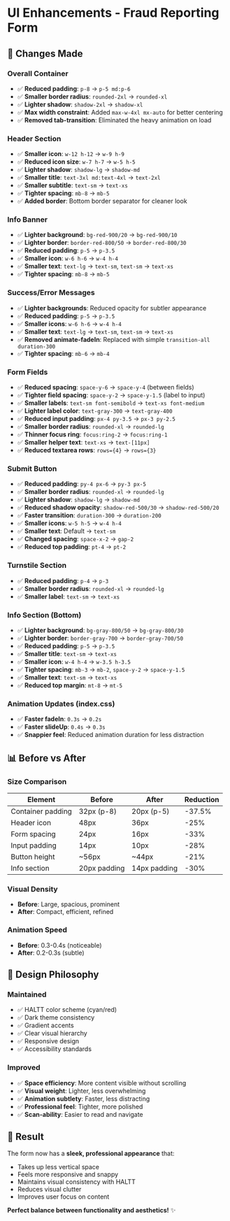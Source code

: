 # UI Enhancements - Fraud Reporting Form

## 🎨 Changes Made

### Overall Container
- ✅ **Reduced padding**: `p-8` → `p-5 md:p-6`
- ✅ **Smaller border radius**: `rounded-2xl` → `rounded-xl`
- ✅ **Lighter shadow**: `shadow-2xl` → `shadow-xl`
- ✅ **Max width constraint**: Added `max-w-4xl mx-auto` for better centering
- ✅ **Removed tab-transition**: Eliminated the heavy animation on load

### Header Section
- ✅ **Smaller icon**: `w-12 h-12` → `w-9 h-9`
- ✅ **Reduced icon size**: `w-7 h-7` → `w-5 h-5`
- ✅ **Lighter shadow**: `shadow-lg` → `shadow-md`
- ✅ **Smaller title**: `text-3xl md:text-4xl` → `text-2xl`
- ✅ **Smaller subtitle**: `text-sm` → `text-xs`
- ✅ **Tighter spacing**: `mb-8` → `mb-5`
- ✅ **Added border**: Bottom border separator for cleaner look

### Info Banner
- ✅ **Lighter background**: `bg-red-900/20` → `bg-red-900/10`
- ✅ **Lighter border**: `border-red-800/50` → `border-red-800/30`
- ✅ **Reduced padding**: `p-5` → `p-3.5`
- ✅ **Smaller icon**: `w-6 h-6` → `w-4 h-4`
- ✅ **Smaller text**: `text-lg` → `text-sm`, `text-sm` → `text-xs`
- ✅ **Tighter spacing**: `mb-8` → `mb-5`

### Success/Error Messages
- ✅ **Lighter backgrounds**: Reduced opacity for subtler appearance
- ✅ **Reduced padding**: `p-5` → `p-3.5`
- ✅ **Smaller icons**: `w-6 h-6` → `w-4 h-4`
- ✅ **Smaller text**: `text-lg` → `text-sm`, `text-sm` → `text-xs`
- ✅ **Removed animate-fadeIn**: Replaced with simple `transition-all duration-300`
- ✅ **Tighter spacing**: `mb-6` → `mb-4`

### Form Fields
- ✅ **Reduced spacing**: `space-y-6` → `space-y-4` (between fields)
- ✅ **Tighter field spacing**: `space-y-2` → `space-y-1.5` (label to input)
- ✅ **Smaller labels**: `text-sm font-semibold` → `text-xs font-medium`
- ✅ **Lighter label color**: `text-gray-300` → `text-gray-400`
- ✅ **Reduced input padding**: `px-4 py-3.5` → `px-3 py-2.5`
- ✅ **Smaller border radius**: `rounded-xl` → `rounded-lg`
- ✅ **Thinner focus ring**: `focus:ring-2` → `focus:ring-1`
- ✅ **Smaller helper text**: `text-xs` → `text-[11px]`
- ✅ **Reduced textarea rows**: `rows={4}` → `rows={3}`

### Submit Button
- ✅ **Reduced padding**: `py-4 px-6` → `py-3 px-5`
- ✅ **Smaller border radius**: `rounded-xl` → `rounded-lg`
- ✅ **Lighter shadow**: `shadow-lg` → `shadow-md`
- ✅ **Reduced shadow opacity**: `shadow-red-500/30` → `shadow-red-500/20`
- ✅ **Faster transition**: `duration-300` → `duration-200`
- ✅ **Smaller icons**: `w-5 h-5` → `w-4 h-4`
- ✅ **Smaller text**: Default → `text-sm`
- ✅ **Changed spacing**: `space-x-2` → `gap-2`
- ✅ **Reduced top padding**: `pt-4` → `pt-2`

### Turnstile Section
- ✅ **Reduced padding**: `p-4` → `p-3`
- ✅ **Smaller border radius**: `rounded-xl` → `rounded-lg`
- ✅ **Smaller label**: `text-sm` → `text-xs`

### Info Section (Bottom)
- ✅ **Lighter background**: `bg-gray-800/50` → `bg-gray-800/30`
- ✅ **Lighter border**: `border-gray-700` → `border-gray-700/50`
- ✅ **Reduced padding**: `p-5` → `p-3.5`
- ✅ **Smaller title**: `text-sm` → `text-xs`
- ✅ **Smaller icon**: `w-4 h-4` → `w-3.5 h-3.5`
- ✅ **Tighter spacing**: `mb-3` → `mb-2`, `space-y-2` → `space-y-1.5`
- ✅ **Smaller text**: `text-sm` → `text-xs`
- ✅ **Reduced top margin**: `mt-8` → `mt-5`

### Animation Updates (index.css)
- ✅ **Faster fadeIn**: `0.3s` → `0.2s`
- ✅ **Faster slideUp**: `0.4s` → `0.3s`
- ✅ **Snappier feel**: Reduced animation duration for less distraction

## 📊 Before vs After

### Size Comparison
| Element | Before | After | Reduction |
|---------|--------|-------|-----------|
| Container padding | 32px (p-8) | 20px (p-5) | -37.5% |
| Header icon | 48px | 36px | -25% |
| Form spacing | 24px | 16px | -33% |
| Input padding | 14px | 10px | -28% |
| Button height | ~56px | ~44px | -21% |
| Info section | 20px padding | 14px padding | -30% |

### Visual Density
- **Before**: Large, spacious, prominent
- **After**: Compact, efficient, refined

### Animation Speed
- **Before**: 0.3-0.4s (noticeable)
- **After**: 0.2-0.3s (subtle)

## 🎯 Design Philosophy

### Maintained
- ✅ HALTT color scheme (cyan/red)
- ✅ Dark theme consistency
- ✅ Gradient accents
- ✅ Clear visual hierarchy
- ✅ Responsive design
- ✅ Accessibility standards

### Improved
- ✅ **Space efficiency**: More content visible without scrolling
- ✅ **Visual weight**: Lighter, less overwhelming
- ✅ **Animation subtlety**: Faster, less distracting
- ✅ **Professional feel**: Tighter, more polished
- ✅ **Scan-ability**: Easier to read and navigate

## 🚀 Result

The form now has a **sleek, professional appearance** that:
- Takes up less vertical space
- Feels more responsive and snappy
- Maintains visual consistency with HALTT
- Reduces visual clutter
- Improves user focus on content

**Perfect balance between functionality and aesthetics!** ✨
